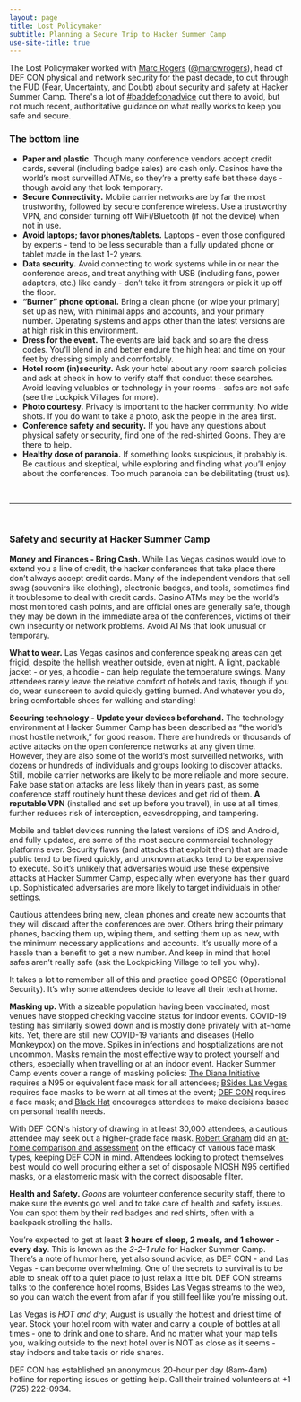 ```yaml
---
layout: page
title: Lost Policymaker
subtitle: Planning a Secure Trip to Hacker Summer Camp
use-site-title: true
---
```


The Lost Policymaker worked with [Marc Rogers](http://marcrogers.org) ([@marcwrogers](https://twitter.com/marcwrogers)), head of DEF CON physical and network security for the past decade, to cut through the FUD (Fear, Uncertainty, and Doubt) about security and safety at Hacker Summer Camp. There's a lot of [#baddefconadvice](https://twitter.com/search?q=baddefconadvice) out there to avoid, but not much recent, authoritative guidance on what really works to keep you safe and secure.

### The bottom line
* **Paper and plastic.** Though many conference vendors accept credit cards, several (including badge sales) are cash only. Casinos have the world’s most surveilled ATMs, so they’re a pretty safe bet these days - though avoid any that look temporary.
* **Secure Connectivity.** Mobile carrier networks are by far the most trustworthy, followed by secure conference wireless. Use a trustworthy VPN, and consider turning off WiFi/Bluetooth (if not the device) when not in use.  
* **Avoid laptops; favor phones/tablets.** Laptops - even those configured by experts - tend to be less securable than a fully updated phone or tablet made in the last 1-2 years.
* **Data security.** Avoid connecting to work systems while in or near the conference areas, and treat anything with USB (including fans, power adapters, etc.) like candy - don’t take it from strangers or pick it up off the floor.
* **“Burner” phone optional.** Bring a clean phone (or wipe your primary) set up as new, with minimal apps and accounts, and your primary number. Operating systems and apps other than the latest versions are at high risk in this environment.
* **Dress for the event.** The events are laid back and so are the dress codes. You'll blend in and better endure the high heat and time on your feet by dressing simply and comfortably.
* **Hotel room (in)security.** Ask your hotel about any room search policies and ask at check in how to verify staff that conduct these searches. Avoid leaving valuables or technology in your rooms - safes are not safe (see the Lockpick Villages for more).
* **Photo courtesy.** Privacy is important to the hacker community. No wide shots. If you do want to take a photo, ask the people in the area first.
* **Conference safety and security.** If you have any questions about physical safety or security, find one of the red-shirted Goons. They are there to help.
* **Healthy dose of paranoia.** If something looks suspicious, it probably is. Be cautious and skeptical, while exploring and finding what you’ll enjoy about the conferences. Too much paranoia can be debilitating (trust us).
<br>
<hr>
<br>


### Safety and security at Hacker Summer Camp
**Money and Finances - Bring Cash.** While Las Vegas casinos would love to extend you a line of credit, the hacker conferences that take place there don’t always accept credit cards. Many of the independent vendors that sell swag (souvenirs like clothing), electronic badges, and tools, sometimes find it troublesome to deal with credit cards. Casino ATMs may be the world’s most monitored cash points, and are official ones are generally safe, though they may be down in the immediate area of the conferences, victims of their own insecurity or network problems. Avoid ATMs that look unusual or temporary.

**What to wear.** Las Vegas casinos and conference speaking areas can get frigid, despite the hellish weather outside, even at night. A light, packable jacket - or yes, a hoodie - can help regulate the temperature swings. Many attendees rarely leave the relative comfort of hotels and taxis, though if you do, wear sunscreen to avoid quickly getting burned. And whatever you do, bring comfortable shoes for walking and standing!

**Securing technology - Update your devices beforehand.** The technology environment at Hacker Summer Camp has been described as “the world’s most hostile network,” for good reason. There are hundreds or thousands of active attacks on the open conference networks at any given time. However, they are also some of the world’s most surveilled networks, with dozens or hundreds of individuals and groups looking to discover attacks. Still, mobile carrier networks are likely to be more reliable and more secure. Fake base station attacks are less likely than in years past, as some conference staff routinely hunt these devices and get rid of them. **A reputable VPN** (installed and set up before you travel), in use at all times, further reduces risk of interception, eavesdropping, and tampering.

Mobile and tablet devices running the latest versions of iOS and Android, and fully updated, are some of the most secure commercial technology platforms ever. Security flaws (and attacks that exploit them) that are made public tend to be fixed quickly, and unknown attacks tend to be expensive to execute. So it’s unlikely that adversaries would use these expensive attacks at Hacker Summer Camp, especially when everyone has their guard up. Sophisticated adversaries are more likely to target individuals in other settings.  

Cautious attendees bring new, clean phones and create new accounts that they will discard after the conferences are over. Others bring their primary phones, backing them up, wiping them, and setting them up as new, with the minimum necessary applications and accounts. It’s usually more of a hassle than a benefit to get a new number. And keep in mind that hotel safes aren’t really safe (ask the Lockpicking Village to tell you why).

It takes a lot to remember all of this and practice good OPSEC (Operational Security). It’s why some attendees decide to leave all their tech at home.

**Masking up.**
With a sizeable population having been vaccinated, most venues have stopped checking vaccine status for indoor events. COVID-19 testing has similarly slowed down and is mostly done privately with at-home kits. Yet, there are still new COVID-19 variants and diseases (Hello Monkeypox) on the move. Spikes in infections and hosptializations are not uncommon. Masks remain the most effective way to protect yourself and others, especially when travelling or at an indoor event. 
Hacker Summer Camp events cover a range of masking policies: [The Diana Initiative](https://www.dianainitiative.org/about/covid-policies/) requires a N95 or equivalent face mask for all attendees; [BSides Las Vegas](https://bsideslv.org/covid) requires face masks to be worn at all times at the event; [DEF CON](https://defcon.org/html/links/dc-news.html#dc30covid) requires a face mask; and [Black Hat](https://www.blackhat.com/code-of-conduct.html) encourages attendees to make decisions based on personal health needs.

With DEF CON's history of drawing in at least 30,000 attendees, a cautious attendee may seek out a higher-grade face mask. [Robert Graham](https://twitter.com/ErrataRob) did an [at-home comparison and assessment](https://cybersect.substack.com/p/face-masks-for-defcon) on the efficacy of various face mask types, keeping DEF CON in mind. Attendees looking to protect themselves best would do well procuring either a set of disposable NIOSH N95 certified masks, or a elastomeric mask with the correct disposable filter.

**Health and Safety.**
*Goons* are volunteer conference security staff, there to make sure the events go well and to take care of health and safety issues. You can spot them by their red badges and red shirts, often with a backpack strolling the halls.

You’re expected to get at least **3 hours of sleep, 2 meals, and 1 shower - every day**. This is known as the *3-2-1 rule* for Hacker Summer Camp. There’s a note of humor here, yet also sound advice, as DEF CON - and Las Vegas - can become overwhelming. One of the secrets to survival is to be able to sneak off to a quiet place to just relax a little bit. DEF CON streams talks to the conference hotel rooms, Bsides Las Vegas streams to the web, so you can watch the event from afar if you still feel like you’re missing out.

Las Vegas is *HOT and dry*; August is usually the hottest and driest time of year. Stock your hotel room with water and carry a couple of bottles at all times - one to drink and one to share. And no matter what your map tells you, walking outside to the next hotel over is NOT as close as it seems - stay indoors and take taxis or ride shares.

DEF CON has established an anonymous 20-hour per day (8am-4am) hotline for reporting issues or getting help. Call their trained volunteers at +1 (725) 222-0934.
